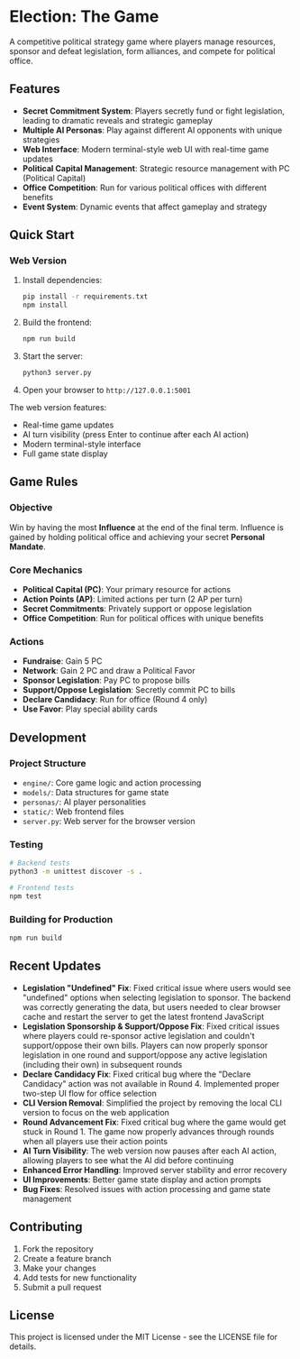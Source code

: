 # Election: The Game

A competitive political strategy game where players manage resources, sponsor and defeat legislation, form alliances, and compete for political office.

## Features

- **Secret Commitment System**: Players secretly fund or fight legislation, leading to dramatic reveals and strategic gameplay
- **Multiple AI Personas**: Play against different AI opponents with unique strategies
- **Web Interface**: Modern terminal-style web UI with real-time game updates
- **Political Capital Management**: Strategic resource management with PC (Political Capital)
- **Office Competition**: Run for various political offices with different benefits
- **Event System**: Dynamic events that affect gameplay and strategy

## Quick Start

### Web Version

1. Install dependencies:
   ```bash
   pip install -r requirements.txt
   npm install
   ```

2. Build the frontend:
   ```bash
   npm run build
   ```

3. Start the server:
   ```bash
   python3 server.py
   ```

4. Open your browser to `http://127.0.0.1:5001`

The web version features:
- Real-time game updates
- AI turn visibility (press Enter to continue after each AI action)
- Modern terminal-style interface
- Full game state display

## Game Rules

### Objective
Win by having the most **Influence** at the end of the final term. Influence is gained by holding political office and achieving your secret **Personal Mandate**.

### Core Mechanics
- **Political Capital (PC)**: Your primary resource for actions
- **Action Points (AP)**: Limited actions per turn (2 AP per turn)
- **Secret Commitments**: Privately support or oppose legislation
- **Office Competition**: Run for political offices with unique benefits

### Actions
- **Fundraise**: Gain 5 PC
- **Network**: Gain 2 PC and draw a Political Favor
- **Sponsor Legislation**: Pay PC to propose bills
- **Support/Oppose Legislation**: Secretly commit PC to bills
- **Declare Candidacy**: Run for office (Round 4 only)
- **Use Favor**: Play special ability cards

## Development

### Project Structure
- `engine/`: Core game logic and action processing
- `models/`: Data structures for game state
- `personas/`: AI player personalities
- `static/`: Web frontend files
- `server.py`: Web server for the browser version

### Testing
```bash
# Backend tests
python3 -m unittest discover -s .

# Frontend tests
npm test
```

### Building for Production
```bash
npm run build
```

## Recent Updates

- **Legislation "Undefined" Fix**: Fixed critical issue where users would see "undefined" options when selecting legislation to sponsor. The backend was correctly generating the data, but users needed to clear browser cache and restart the server to get the latest frontend JavaScript
- **Legislation Sponsorship & Support/Oppose Fix**: Fixed critical issues where players could re-sponsor active legislation and couldn't support/oppose their own bills. Players can now properly sponsor legislation in one round and support/oppose any active legislation (including their own) in subsequent rounds
- **Declare Candidacy Fix**: Fixed critical bug where the "Declare Candidacy" action was not available in Round 4. Implemented proper two-step UI flow for office selection
- **CLI Version Removal**: Simplified the project by removing the local CLI version to focus on the web application
- **Round Advancement Fix**: Fixed critical bug where the game would get stuck in Round 1. The game now properly advances through rounds when all players use their action points
- **AI Turn Visibility**: The web version now pauses after each AI action, allowing players to see what the AI did before continuing
- **Enhanced Error Handling**: Improved server stability and error recovery
- **UI Improvements**: Better game state display and action prompts
- **Bug Fixes**: Resolved issues with action processing and game state management

## Contributing

1. Fork the repository
2. Create a feature branch
3. Make your changes
4. Add tests for new functionality
5. Submit a pull request

## License

This project is licensed under the MIT License - see the LICENSE file for details.